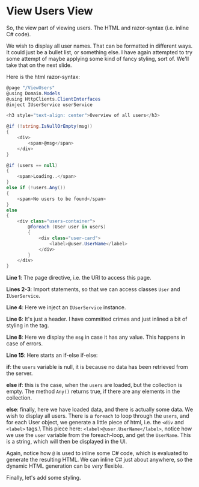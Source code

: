 # View Users View

So, the view part of viewing users. The HTML and razor-syntax (i.e. inline C# code).

We wish to display all user names. That can be formatted in different ways. 
It could just be a bullet list, or something else. 
I have again attempted to try some attempt of maybe applying some kind of fancy styling, sort of. 
We'll take that on the next slide.

Here is the html razor-syntax:

```csharp
@page "/ViewUsers"
@using Domain.Models
@using HttpClients.ClientInterfaces
@inject IUserService userService

<h3 style="text-align: center">Overview of all users</h3>

@if (!string.IsNullOrEmpty(msg))
{
    <div>
        <span>@msg</span>
    </div>
}

@if (users == null)
{
    <span>Loading..</span>
}
else if (!users.Any())
{
    <span>No users to be found</span>
}
else
{
    <div class="users-container">
        @foreach (User user in users)
        {
            <div class="user-card">
                <label>@user.UserName</label>
            </div>
        }
    </div>
}
```

**Line 1**: The page directive, i.e. the URI to access this page.

**Lines 2-3**: Import statements, so that we can access classes `User` and `IUserService`.

**Line 4**: Here we inject an `IUserService` instance.

**Line 6**: It's just a header. I have committed crimes and just inlined a bit of styling in the tag.

**Line 8**: Here we display the `msg` in case it has any value. This happens in case of errors.

**Line 15**: Here starts an if-else if-else:

**if**: the `users` variable is null, it is because no data has been retrieved from the server.

**else if**: this is the case, when the `users` are loaded, but the collection is empty. The method `Any()` returns true, if there are any elements in the collection.

**else**: finally, here we have loaded data, and there is actually some data. We wish to display all users. There is a `foreach` to loop through the `users`, and for each User object, we generate a little piece of html, i.e. the `<div` and `<label>` tags.\ 
This piece here: `<label>@user.UserName</label>`, notice how we use the `user` variable from the foreach-loop, and get the `UserName`. This is a string, which will then be displayed in the UI.

Again, notice how `@` is used to inline some C# code, which is evaluated to generate the resulting HTML. We can inline C# just about anywhere, so the dynamic HTML generation can be _very_ flexible.

Finally, let's add some styling.